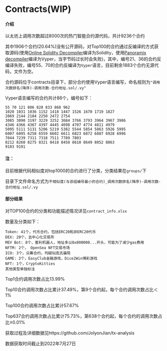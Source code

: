 # Contracts(WIP)

#### 介绍

以太坊上调用次数超过8000次的热门智能合约源代码，共计9236个合约

其中1906个合约(20.64%)没有公开源码，对Top100的合约通过反编译的方式获取源码(使用[Online Solidity Decompiler](https://ethervm.io/decompile)编译为Solidity，使用[Panoramix decompiler](https://etherscan.io/bytecode-decompiler)编译为Vyper，当字节码过长时会失败)，其中，编号21、36的合约反编译失败，编号55、70的合约反编译为`Vyper`语言，目前剩余1883个合约无源代码，文件为空。


合约源码位于contracts目录下，部分合约使用Vyper语言编写，命名规则为`"调用次数排名(降序)-调用次数-合约地址.sol/.vy"`

Vyper语言编写的合约共计86个，编号如下：
```
55 70 121 806 828 833 868 962 
1020 1031 1036 1152 1418 1447 1526 1670 1719 1827
2069 2144 2184 2250 2472 2754 
3085 3090 3197 3229 3252 3684 3766 3793 3964 3967 3986 
4346 4366 4367 4397 4445 4698 4707 4774 4811 4979 
5095 5111 5131 5206 5219 5382 5544 5854 5863 5926 5995 
6007 6095 6258 6559 6602 6611 6823 6872 6887 6928 6996 
7044 7239 7311 7318 7511 7789 7803 
8212 8260 8275 8321 8418 8458 8610 8649 8852 8863 
9103 9191
```

#### 注：

目前根据代码相似度对top1000的合约进行了分类，分类结果在`groups/`下

目录下文件命名方式为`不相似度(与该组编号最小的合约)_调用次数排名(降序)-调用次数-合约地址.sol/.vy`

#### 部分结果

对TOP100合约的分类和功能描述情况详见`contract_info.xlsx`

数量及分类如下：
```
Token: 41个，代币合约，包括ERC20和非ERC20代币
DEX: 20个，去中心化交易所
MEV Bot: 8个，套利机器人，地址多以0x000000...开头，可能为了减少gas费用
NFTM: 2个， OpenSea NFT交易市场
ICO: 3个，众筹合约，均疑似庞氏骗局
GAME: 2个，EasyClub金融游戏，Dice2Win博彩游戏
NFT: 1个，CryptoKitties
其他类型单独标注
```
Top1合约调用次数占比13.99%

Top10合约调用次数占比累计37.49%，第9个合约起，每个合约调用次数占比＜1%

Top100合约调用次数占比累计57.67%

Top637合约调用次数占比累计75.73%，第638个合约起，每个合约的调用次数占比≤0.01%


获取过程及详细数据见https://github.com/JolyonJian/tx-analysis

数据获取时间截止到2022年7月27日
